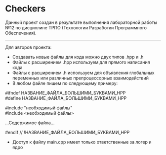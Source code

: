 # Checkers
Данный проект создан в результате выполнения лабораторной работы №12 по дисциплине ТРПО (Технологии Разработки Программного Обеспечения).

---
Для авторов проекта:
- Создавать новые файлы для кода можно двух типов .hpp и .h
- Файлы с расширением .hpp используем для прямого написания кода
- Файлы с расширением .h используем для объявления глобальных переменных или различных препроцессорных взаимодействий
- В любом файле пишем по следующему примеру:

#ifndef НАЗВАНИЕ_ФАЙЛА_БОЛЬШИМИ_БУКВАМИ_HPP  
#define НАЗВАНИЕ_ФАЙЛА_БОЛЬШИМИ_БУКВАМИ_HPP  

#include "необходимый файлы"  
#include <необходимый файлы>  

...Содержимое файла...

#endif  // !НАЗВАНИЕ_ФАЙЛА_БОЛЬШИМИ_БУКВАМИ_HPP

- Доступ к файлу main.cpp имеет только ответственные за логер и ядро
